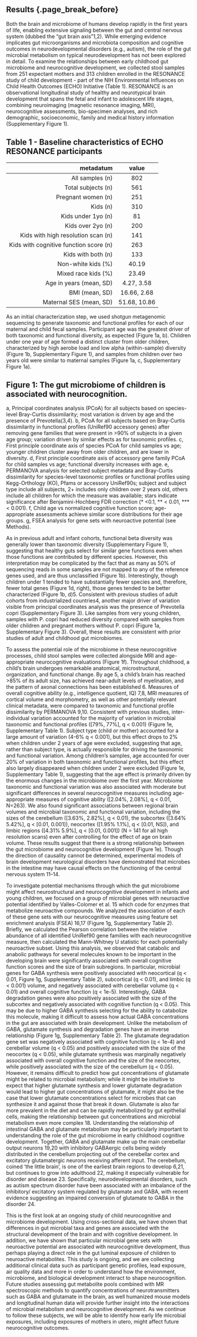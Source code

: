 ## Results {.page_break_before}

Both the brain and microbiome of humans
develop rapidly in the first years of life,
enabling extensive signaling between the gut
and central nervous system (dubbed the “gut brain axis”1,2).
While emerging evidence implicates gut microorganisms
and microbiota composition
and cognitive outcomes in neurodevelopmental disorders (e.g., autism),
the role of the gut microbial metabolism on typical neurodevelopment
has not been explored in detail.
To examine the relationships
between early childhood gut microbiome and neurocognitive development,
we collected stool samples from
251 expectant mothers and
313 children
enrolled in the RESONANCE study of child development -
part of the NIH Environmental Influences on Child Health Outcomes (ECHO) Initiative
(Table 1).
RESONANCE is an observational longitudinal study
of healthy and neurotypical brain development
that spans the fetal and infant to adolescent life stages,
combining neuroimaging (magnetic resonance imaging, MRI),
neurocognitive assessments,
bio-specimen analyses,
and rich demographic, socioeconomic, family and medical history information
(Supplementary Figure 1).

## Table 1 - Baseline characteristics of ECHO RESONANCE participants

| metadatum                              | value        |
|---------------------------------------:|:------------:|
|                        All samples (n) |     802      |
|                     Total subjects (n) |     561      |
|                     Pregnant women (n) |     251      |
|                               Kids (n) |     310      |
|                     Kids under 1yo (n) |      81      |
|                      Kids over 2yo (n) |     200      |
|     Kids with high resolution scan (n) |     141      |
| Kids with cognitive function score (n) |     263      |
|                     Kids with both (n) |     133      |
|                     Non-white kids (%) |    40.19     |
|                    Mixed race kids (%) |    23.49     |
|                Age in years (mean, SD) |  4.27, 3.58  |
|                         BMI (mean, SD) | 16.66, 2.68  |
|                Maternal SES (mean, SD) | 51.68, 10.86 |

As an initial characterization step,
we used shotgun metagenomic sequencing
to generate taxonomic and functional profiles
for each of our maternal and child fecal samples.
Participant age was the greatest driver
of both taxonomic and functional diversity,
as expected (Figure 1a, b).
Children under one year of age
formed a distinct cluster from older children,
characterized by high aerobe load and low alpha (within-sample) diversity
(Figure 1b, Supplementary Figure 1),
and samples from children over two years old
were similar to maternal samples
(Figure 1a, c, Supplementary Figure 1a).

## Figure 1: The gut microbiome of children is associated with neurocognition.

a, Principal coordinates analysis (PCoA) for all subjects
   based on species-level Bray-Curtis dissimilarity;
   most variation is driven by age and the presence of Prevotella(3,4).
b, PCoA for all subjects
   based on Bray-Curtis dissimilarity in functional profiles
   (UniRef90 accessory genes)
   after removing gene families that were present in >90% of subjects
   in a given age group;
   variation driven by similar effects as for taxonomic profiles.
c, First principle coordinate axis of species PCoA for child samples vs age;
   younger children cluster away from older children,
   and are lower in diversity.
d, First principle coordinate axis of accessory gene family PCoA
   for child samples vs age;
   functional diversity increases with age.
e, PERMANOVA analysis for selected subject metadata
   and Bray-Curtis dissimilarity for species-level taxonomic profiles
   or functional profiles
   using Kegg-Orthology
(KO),
Pfams or accessory UniRef90s;
   subject and subject type include all subjects,
   2+ includes only children over 2 years old,
   others include all children for which the measure was available;
   stars indicate significance after Benjamini-Hochberg FDR correction
   (* <0.1, ** < 0.01, *** < 0.001).
f, Child age vs normalized cognitive function score;
   age-appropriate assessments
   achieve similar score distributions for their age groups.
g, FSEA analysis for gene sets with neuroactive potential
   (see Methods).

As in previous adult and infant cohorts,
functional beta diversity was generally lower than taxonomic diversity
(Supplementary Figure 1),
suggesting that healthy guts select for similar gene functions
even when those functions are contributed by different species.
However,
this interpretation may be complicated
by the fact that as many as 50% of sequencing reads in some samples
are not mapped to any of the reference genes used,
and are thus unclassified (Figure 1b).
Interestingly,
though children under 1 tended to have substantially fewer species
and, therefore,
fewer total genes
(Figure 1d, right),
those genes tended to be better characterized
(Figure 1b, d)5.
Consistent with previous studies
of adult cohorts from industrialized countries4,
another major driver of variation visible from principal coordinates analysis
was the presence of Prevotella copri
(Supplementary Figure 3).
Like samples from very young children,
samples with P.
copri had reduced diversity
compared with samples from older children and pregnant mothers without P.
copri
(Figure 1a, Supplementary Figure 3).
Overall,
these results are consistent with prior studies
of adult and childhood gut microbiomes.

To assess the potential role of the microbiome
in these neurocognitive processes,
child stool samples were collected
alongside MRI and age-appropriate neurocognitive evaluations
(Figure 1f).
Throughout childhood,
a child’s brain undergoes remarkable
anatomical, microstructural, organization, and functional
change.
By age 5,
a child’s brain has reached >85% of its adult size,
has achieved near-adult levels of myelination,
and the pattern of axonal connections has been established
6.
Measures of overall cognitive ability
(e.g., intelligence quotient, IQ)
7,8,
MRI measures of cortical volume and morphometry,
as well as other potentially relevant clinical metadata,
were compared to taxonomic and functional profile dissimilarity
by PERMANOVA
9,10.
Consistent with previous studies,
inter-individual variation accounted for the majority of variation
in microbial taxonomic and functional profiles
([79%, 77%], q < 0.001)
(Figure 1e, Supplementary Table 1).
Subject type (child or mother)
accounted for a large amount of variation
(4-6% q < 0.001),
but this effect drops to 2%
when children under 2 years of age were excluded,
suggesting that age, rather than subject type,
is actually responsible for driving the taxonomic and functional variation.
Among children’s samples,
age accounted for over 20% of variation
in both taxonomic and functional profiles,
but this effect also largely disappeared
when children under 2 were excluded
(Figure 1e, Supplementary Table 1),
suggesting that the age effect
is primarily driven by the enormous changes in the microbiome
over the first year.
Microbiome taxonomic and functional variation
was also associated with moderate but significant differences
in several neurocognitive measures including
age-appropriate measures of cognitive ability
([2.04%, 2.08%], q < 0.01, N=263).
We also found significant associations
between regional brain volumes
and microbial taxonomic and functional variation,
including the sizes of the cerebellum
([3.63%, 2.82%], q < 0.01),
the subcortex
([3.64% 5.42%], q < [0.01, 0.001]),
neocortex
([1.95% 1.1%], q < [0.01, NS]),
and limbic regions
([4.31% 5.9%], q < [0.01, 0.001])
(N = 141 for all high resolution scans)
even after controlling for the effect of age on brain volume.
These results suggest
that there is a strong relationship
between the gut microbiome and neurocognitive development
(Figure 1e).
Though the direction of causality cannot be determined,
experimental models of brain development neurological disorders
have demonstrated that microbes in the intestine
may have causal effects on the functioning of the central nervous system
11–14.

To investigate potential mechanisms
through which the gut microbiome might affect
neurostructural and neurocognitive development
in infants and young children,
we focused on a group of microbial genes with neuroactive potential
identified by Valles-Colomer et al.
15
which code for enzymes that metabolize neuroactive compounds.
We analyzed the association of each of these gene sets
with our neurocognitive measures
using feature set enrichment analysis (FSEA)
16,17
(Figure 1g, Supplementary Table 2).
Briefly, we calculated the Pearson correlation
between the relative abundance of all identified UniRef90 gene families
with each neurocognitive measure,
then calculated the Mann-Whitney U statistic
for each potentially neuroactive subset.
Using this analysis,
we observed that catabolic and anabolic pathways
for several molecules known to be important in the developing brain
were significantly associated
with overall cognitive function scores
and the size of brain subregions.
In particular,
microbial genes for GABA synthesis
were positively associated with
neocortical (q < 0.01, Figure 1g, Supplementary Table 2),
subcortical (q < 0.01),
and limbic (q < 0.001) volume,
and negatively associated with
cerebellar volume (q < 0.01)
and overall cognitive function (q < 1e-5).
Interestingly,
GABA degradation genes
were also positively associated with
the size of the subcortex
and negatively associated with
cognitive function (q < 0.05).
This may be due to higher GABA synthesis
selecting for the ability to catabolize this molecule,
making it difficult to assess how actual GABA concentrations in the gut
are associated with brain development.
Unlike the metabolism of GABA,
glutamate synthesis and degradation genes
have an inverse relationship
(Figure 1g, Supplementary Table 2).
The glutamate degradation gene set
was negatively associated with
cognitive function (q < 1e-4)
and cerebellar volume (q < 0.05)
and positively associated with
the size of the neocortex (q < 0.05),
while glutamate synthesis
was marginally negatively associated with
overall cognitive function
and the size of the neocortex,
while positively associated with
the size of the cerebellum (q < 0.05).
However,
it remains difficult to predict
how gut concentrations of glutamate
might be related to microbial metabolism;
while it might be intuitive to expect
that higher glutamate synthesis and lower glutamate degradation
would lead to higher gut concentrations of glutamate,
it might also be the case that lower glutamate concentrations
select for microbes that can synthesize it
and against those that break it down.
Glutamate is also far more prevalent in the diet
and can be rapidly metabolized by gut epithelial cells,
making the relationship between gut concentrations
and microbial metabolism even more complex
18.
Understanding the relationship of intestinal GABA and glutamate metabolism
may be particularly important to understanding the role of the gut microbiome
in early childhood cognitive development.
Together,
GABA and glutamate make up the main cerebellar output neurons
19,20
with inhibitory GABAergic cells
being widely distributed in the cerebellum projecting out of the cerebellar cortex
and excitatory glutamatergic neurons receiving afferent input.
The cerebellum,
coined ‘the little brain’,
is one of the earliest brain regions to develop
6,21,
but continues to grow into adulthood
22,
making it especially vulnerable for disorder and disease
23.
Specifically,
neurodevelopmental disorders, such as autism spectrum disorder
have been associated with an imbalance of the inhibitory/ excitatory system
regulated by glutamate and GABA,
with recent evidence suggesting
an impaired conversion of glutamate to GABA in the disorder
24.

This is the first look at an ongoing study
of child neurocognitive and microbiome development.
Using cross-sectional data,
we have shown that differences
in gut microbial taxa and genes
are associated with the structural development of the brain
and with cognitive development.
In addition,
we have shown that particular microbial gene sets with neuroactive potential
are associated with neurocognitive development,
thus perhaps playing a direct role
in the gut luminal exposure of children to neuroactive metabolites.
This study is ongoing,
and we are collecting additional clinical data
such as participant genetic profiles,
lead exposure,
air quality data
and more
in order to understand how
the environment, microbiome, and biological development
interact to shape neurocognition.
Future studies
assessing gut metabolite pools
combined with MR spectroscopic methods
to quantify concentrations of neurotransmitters such as GABA and glutamate
in the brain,
as well humanized mouse models and longitudinal human data
will provide further insight
into the interactions of microbial metabolism
and neurocognitive development.
As we continue to follow these subjects,
we will be able to identify how early life microbial exposures,
including exposures of mothers in utero,
might affect future neurocognitive outcomes.
